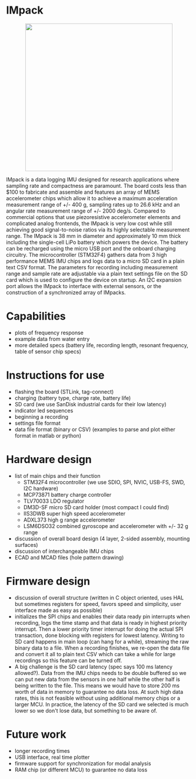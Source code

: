 # IMpack

<p align="center">
  <img src="https://github.com/johntantolik/IMpack/blob/main/assets/IMpack.jpg" width="400">
</p>

IMpack is a data logging IMU designed for research applications where sampling rate and compactness are paramount. The board costs less than $100 to fabricate and assemble and features an array of MEMS accelerometer chips which allow it to achieve a maximum acceleration measurement range of +/- 400 g, sampling rates up to 26.6 kHz and an angular rate measurement range of +/- 2000 deg/s. Compared to commercial options that use piezoresistive accelerometer elements and complicated analog frontends, the IMpack is very low cost while still achieving good signal-to-noise ratios via its highly selectable measurement range. The IMpack is 38 mm in diameter and approximately 10 mm thick including the single-cell LiPo battery which powers the device. The battery can be recharged using the micro USB port and the onboard charging circuitry. The microcontroller (STM32F4) gathers data from 3 high performance MEMS IMU chips and logs data to a micro SD card in a plain text CSV format. The parameters for recording including measurement range and sample rate are adjustable via a plain text settings file on the SD card which is used to configure the device on startup. An I2C expansion port allows the IMpack to interface with external sensors, or the construction of a synchronized array of IMpacks.

# Capabilities

- plots of frequency response
- example data from water entry
- more detailed specs (battery life, recording length, resonant frequency, table of sensor chip specs)

# Instructions for use

- flashing the board (STLink, tag-connect)
- charging (battery type, charge rate, battery life)
- SD card (we use SanDisk industrial cards for their low latency)
- indicator led sequences
- beginning a recording
- settings file format
- data file format (binary or CSV) (examples to parse and plot either format in matlab or python)

# Hardware design

- list of main chips and their function
  - STM32F4 microcontroller (we use SDIO, SPI, NVIC, USB-FS, SWD, I2C hardware)
  - MCP73871 battery charge controller
  - TLV70033 LDO regulator
  - DM3D-SF micro SD card holder (most compact I could find)
  - IIS3DWB super high speed accelerometer
  - ADXL373 high g range accelerometer
  - LSM6DSO32 combined gyroscope and accelerometer with +/- 32 g range
- discussion of overall board design (4 layer, 2-sided assembly, mounting surfaces)
- discussion of interchangeable IMU chips
- ECAD and MCAD files (hole pattern drawing)

# Firmware design

- discussion of overall structure (written in C object oriented, uses HAL but sometimes registers for speed, favors speed and simplicity, user interface made as easy as possible)
- initializes the SPI chips and enables their data ready pin interrupts when recording, logs the time stamp and that data is ready in highest priority interrupt. Then a lower priority timer interrupt for doing the actual SPI transaction, done blocking with registers for lowest latency. Writing to SD card happens in main loop (can hang for a while), streaming the raw binary data to a file. When a recording finishes, we re-open the data file and convert it all to plain text CSV which can take a while for large recordings so this feature can be turned off.
- A big challenge is the SD card latency (spec says 100 ms latency allowed?). Data from the IMU chips needs to be double buffered so we can put new data from the sensors in one half while the other half is being written to the file. This means we would have to store 200 ms worth of data in memory to guarantee no data loss. At such high data rates, this is not feasible without using additional memory chips or a larger MCU. In practice, the latency of the SD card we selected is much lower so we don't lose data, but something to be aware of.

# Future work

- longer recording times
- USB interface, real time plotter
- firmware support for synchronization for modal analysis
- RAM chip (or different MCU) to guarantee no data loss


